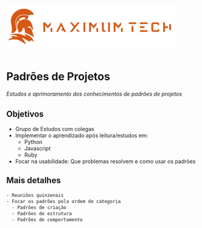![Alt text](https://raw.githubusercontent.com/diegoMasin/landing-maximumtech/master/assets/img/new-logo-mt-01.png)
<br><br>

# Padrões de Projetos

###### Estudos e aprimoramento dos conhecimentos de padrões de projetos

## Objetivos

- Grupo de Estudos com colegas
- Implementar o aprendizado após leitura/estudos em:
  - Python
  - Javascript
  - Ruby
- Focar na usabilidade: Que problemas resolvem e como usar os padrões

## Mais detalhes

```
- Reuniões quinzenais
- Focar os padrões pela ordem de categoria
  - Padrões de criação
  - Padrões de estrutura
  - Padrões de comportamento
```
